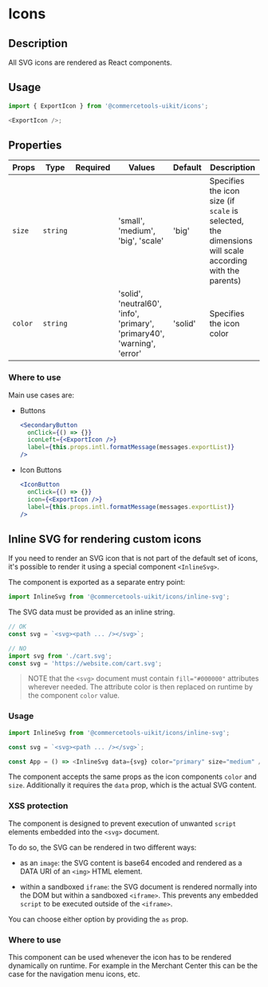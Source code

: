 # Icons

## Description

All SVG icons are rendered as React components.

## Usage

```js
import { ExportIcon } from '@commercetools-uikit/icons';

<ExportIcon />;
```

## Properties

| Props   | Type     | Required | Values                                                                   | Default | Description                                                                                            |
| ------- | -------- | :------: | ------------------------------------------------------------------------ | ------- | ------------------------------------------------------------------------------------------------------ |
| `size`  | `string` |          | 'small', 'medium', 'big', 'scale'                                        | 'big'   | Specifies the icon size (if `scale` is selected, the dimensions will scale according with the parents) |
| `color` | `string` |          | 'solid', 'neutral60', 'info', 'primary', 'primary40', 'warning', 'error' | 'solid' | Specifies the icon color                                                                               |

### Where to use

Main use cases are:

- Buttons

  ```jsx
  <SecondaryButton
    onClick={() => {}}
    iconLeft={<ExportIcon />}
    label={this.props.intl.formatMessage(messages.exportList)}
  />
  ```

- Icon Buttons

  ```jsx
  <IconButton
    onClick={() => {}}
    icon={<ExportIcon />}
    label={this.props.intl.formatMessage(messages.exportList)}
  />
  ```

## Inline SVG for rendering custom icons

If you need to render an SVG icon that is not part of the default set of icons, it's possible to render it using a special component `<InlineSvg>`.

The component is exported as a separate entry point:

```js
import InlineSvg from '@commercetools-uikit/icons/inline-svg';
```

The SVG data must be provided as an inline string.

```js
// OK
const svg = `<svg><path ... /></svg>`;

// NO
import svg from './cart.svg';
const svg = 'https://website.com/cart.svg';
```

> NOTE that the `<svg>` document must contain `fill="#000000"` attributes wherever needed. The attribute color is then replaced on runtime by the component `color` value.

### Usage

```js
import InlineSvg from '@commercetools-uikit/icons/inline-svg';

const svg = `<svg><path ... /></svg>`;

const App = () => <InlineSvg data={svg} color="primary" size="medium" />;
```

The component accepts the same props as the icon components `color` and `size`. Additionally it requires the `data` prop, which is the actual SVG content.

### XSS protection

The component is designed to prevent execution of unwanted `script` elements embedded into the `<svg>` document.

To do so, the SVG can be rendered in two different ways:

- as an `image`: the SVG content is base64 encoded and rendered as a DATA URI of an `<img>` HTML element.

- within a sandboxed `iframe`: the SVG document is rendered normally into the DOM but within a sandboxed `<iframe>`. This prevents any embedded `script` to be executed outside of the `<iframe>`.

You can choose either option by providing the `as` prop.

### Where to use

This component can be used whenever the icon has to be rendered dynamically on runtime. For example in the Merchant Center this can be the case for the navigation menu icons, etc.

